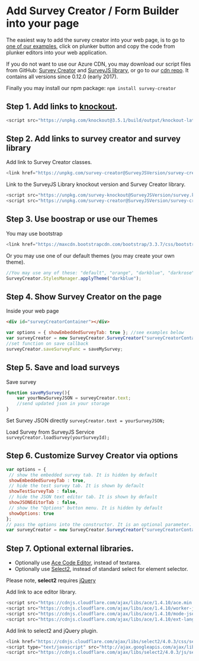 # Add Survey Creator / Form Builder  into your page

The easiest way to add the survey creator into your web page, is to go to [one of our examples](https://surveyjs.io//Examples/Survey-Creator/), click on plunker button and copy the code from plunker editors into your web application.

If you do not want to use our Azure CDN, you may download our script files from GitHub: [Survey Creator](https://github.com/surveyjs/survey-creator/releases) and [SurveyJS library](https://github.com/surveyjs/survey-library/releases), or go to our [cdn repo](https://github.com/surveyjs/builds). It contains all versions since 0.12.0 (early 2017).

Finally you may install our npm package:
```npm install survey-creator```

## Step 1. Add links to [knockout](http://knockoutjs.com).

```javascript
<script src="https://unpkg.com/knockout@3.5.1/build/output/knockout-latest.js"></script>
```

## Step 2.  Add links to survey creator and survey library

Add link to Survey Creator classes.
```javascript
<link href="https://unpkg.com/survey-creator@SurveyJSVersion/survey-creator.css" type="text/css" rel="stylesheet" />
```

Link to the SurveyJS Library knockout version and Survey Creator library.
```javascript
<script src="https://unpkg.com/survey-knockout@SurveyJSVersion/survey.ko.min.js">
<script src="https://unpkg.com/survey-creator@SurveyJSVersion/survey-creator.min.js"></script>
```

## Step 3. Use boostrap or use our Themes

You may use bootstrap
```javascript
<link href="https://maxcdn.bootstrapcdn.com/bootstrap/3.3.7/css/bootstrap.min.css" type="text/css" rel="stylesheet" />
```

Or you may use one of our default themes (you may create your own theme).
```javascript
//You may use any of these: "default", "orange", "darkblue", "darkrose", "stone", "winter", "winterstone"
SurveyCreator.StylesManager.applyTheme("darkblue");
```

## Step 4. Show Survey Creator on the page

Inside your web page

```html
<div id="surveyCreatorContainer"></div>
```

```javascript
var options = { showEmbeddedSurveyTab: true }; //see examples below
var surveyCreator = new SurveyCreator.SurveyCreator("surveyCreatorContainer", options);
//set function on save callback
surveyCreator.saveSurveyFunc = saveMySurvey;
```

## Step 5. Save and load surveys

Save survey
```javascript
function saveMySurvey(){
    var yourNewSurveyJSON = surveyCreator.text;
    //send updated json in your storage  
}
```
Set Survey JSON directly
```surveyCreator.text = yourSurveyJSON;```

Load Survey from SurveyJS Service
```surveyCreator.loadSurvey(yourSurveyId);```

## Step 6. Customize Survey Creator via options

```javascript
var options = {
 // show the embedded survey tab. It is hidden by default
 showEmbeddedSurveyTab : true,
 // hide the test survey tab. It is shown by default
 showTestSurveyTab : false,
 // hide the JSON text editor tab. It is shown by default
 showJSONEditorTab : false,
 // show the "Options" button menu. It is hidden by default 
 showOptions: true                          
};
// pass the options into the constructor. It is an optional parameter.
var surveyCreator = new SurveyCreator.SurveyCreator("surveyCreatorContainer", options);
```

## Step 7. Optional external libraries.

+ Optionally use [Ace Code Editor](https://ace.c9.io/), instead of textarea.
+ Optionally use [Select2](https://select2.github.io/), instead of standard select for element selector.

Please note, **select2** requires [jQuery](https://jquery.com/)

Add link to ace editor library.
```javascript
<script src="https://cdnjs.cloudflare.com/ajax/libs/ace/1.4.10/ace.min.js" type="text/javascript"></script>
<script src="https://cdnjs.cloudflare.com/ajax/libs/ace/1.4.10/worker-json.js" type="text/javascript"></script>
<script src="https://cdnjs.cloudflare.com/ajax/libs/ace/1.4.10/mode-json.js" type="text/javascript"></script>
<script src="https://cdnjs.cloudflare.com/ajax/libs/ace/1.4.10/ext-language_tools.js" type="text/javascript"></script>
```

Add link to select2 and jQuery plugin.
```javascript
<link href="https://cdnjs.cloudflare.com/ajax/libs/select2/4.0.3/css/select2.min.css" type="text/css" rel="stylesheet" />
<script type="text/javascript" src="http://ajax.googleapis.com/ajax/libs/jquery/2.1.4/jquery.min.js"></script>
<script src="https://cdnjs.cloudflare.com/ajax/libs/select2/4.0.3/js/select2.min.js" type="text/javascript"></script>
```
